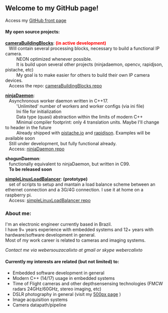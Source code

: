 ## Welcome to my GitHub page!  
Access my <a href="https://github.com/webercalixto" target="_blank">GitHub front page</a>  

#### My open source projects:  
  
**<a href="https://github.com/webercalixto/cameraBuildingBlocks" target="_blank">cameraBuildingBlocks</a>**: <span style="color:red">**(in active development)**</span>  
&nbsp;&nbsp;&nbsp;Will contain several processing blocks, necessary to build a functional IP camera.  
&nbsp;&nbsp;&nbsp;&nbsp;&nbsp;&nbsp;&nbsp;&nbsp;&nbsp;NEON optimized whenever possible.  
&nbsp;&nbsp;&nbsp;&nbsp;&nbsp;&nbsp;&nbsp;&nbsp;&nbsp;It is build upon several other projects (ninjadaemon, opencv, rapidjson, pistache, etc)  
&nbsp;&nbsp;&nbsp;&nbsp;&nbsp;&nbsp;&nbsp;&nbsp;&nbsp;My goal is to make easier for others to build their own IP camera devices.  
&nbsp;&nbsp;&nbsp;Access the repo: <a href="https://github.com/webercalixto/cameraBuildingBlocks" target="_blank">cameraBuildingBlocks repo</a>    
  
**<a href="https://webercalixto.github.io/ninjaDaemon/" target="_blank">ninjaDaemon</a>**:  
&nbsp;&nbsp;&nbsp;Asynchronous worker daemon written in C++17.  
&nbsp;&nbsp;&nbsp;&nbsp;&nbsp;&nbsp;&nbsp;&nbsp;&nbsp;'Unlimited' number of workers and worker configs (via ini file)  
&nbsp;&nbsp;&nbsp;&nbsp;&nbsp;&nbsp;&nbsp;&nbsp;&nbsp;Ini file for initialization  
&nbsp;&nbsp;&nbsp;&nbsp;&nbsp;&nbsp;&nbsp;&nbsp;&nbsp;Data type (quasi) abstraction within the limits of modern C++  
&nbsp;&nbsp;&nbsp;&nbsp;&nbsp;&nbsp;&nbsp;&nbsp;&nbsp;Minimal compiler footprint: only 4 translation units. Maybe I'll change to header in the future  
&nbsp;&nbsp;&nbsp;&nbsp;&nbsp;&nbsp;&nbsp;&nbsp;&nbsp;Already shipped with <a href="https://pistache.io" target="_blank">pistache.io</a> and <a href="http://rapidjson.org/" target="_blank">rapidjson</a>. Examples will be available soon  
&nbsp;&nbsp;&nbsp;Still under development, but fully functional already.  
&nbsp;&nbsp;&nbsp;Access: <a href="https://webercalixto.github.io/ninjaDaemon/" target="_blank">ninjaDaemon repo</a>  
      
**shogunDaemon**:  
&nbsp;&nbsp;&nbsp;functionally equivalent to ninjaDaemon, but written in C99.  
&nbsp;&nbsp;&nbsp;**To be released soon**  
      
**<a href="https://github.com/webercalixto/simpleLinuxLoadBalancer" target="_blank">simpleLinuxLoadBalancer</a>**: **(prototype)**  
&nbsp;&nbsp;&nbsp;set of scripts to setup and mantain a load balance scheme between an ethernet connection and a 3G/4G connection. I use it at home on a raspberry pi.  
&nbsp;&nbsp;&nbsp;Access: <a href="https://github.com/webercalixto/simpleLinuxLoadBalancer" target="_blank">simpleLinuxLoadBalancer repo</a>  
  
### About me:

I'm an electronic engineer currently based in Brazil.  
I have 9+ years experience with embedded systems and 12+ years with hardware/software development in general.   
Most of my work career is related to cameras and imaging systems.  

*Contact me via webersouzacalixto at gmail or skype webercalixto*  

#### Currently my interests are related (but not limited) to:  
* Embedded software development in general  
* Modern C++ (14/17) usage in embedded systems  
* Time of Flight cameras and other depthsensensing technologies (FMCW radars 24GHz/60GHz, stereo imaging, etc)  
* DSLR photography in general (visit my <a href="https://500px.com/webercalixto" target="_blank">500px page</a> )  
* Image acquisition systems  
* Camera datapath/pipeline  
